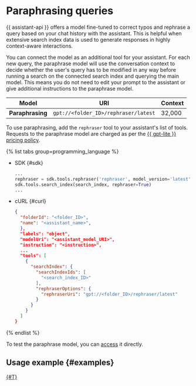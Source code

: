 # Paraphrasing queries

{{ assistant-api }} offers a model fine-tuned to correct typos and rephrase a query based on your chat history with the assistant. This is helpful when extensive search index data is used to generate responses in highly context-aware interactions.

You can connect the model as an additional tool for your assistant. For each new query, the paraphrase model will use the conversation context to decide whether the user's query has to be modified in any way before running a search on the connected search index and querying the main model. This means you do not need to edit your prompt to the assistant or give additional instructions to the paraphrase model.

| **Model** | **URI** | **Context** |
|---|---|---|
| **Paraphrasing** | `gpt://<folder_ID>/rephraser/latest` | 32,000 |

To use paraphrasing, add the `rephraser` tool to your assistant's list of tools. Requests to the paraphrase model are charged as per the [{{ gpt-lite }} pricing policy](../../pricing.md#rules-generating).

{% list tabs group=programming_language %}

- SDK {#sdk}

  ```python
  ...
  rephraser = sdk.tools.rephraser('rephraser', model_version='latest')
  sdk.tools.search_index(search_index, rephraser=True)
  ...
  ```

- cURL {#curl}

  ```json
  {
    "folderId": "<folder_ID>",
    "name": "<assistant_name>",
    },
    "labels": "object",
    "modelUri": "<assistant_model_URI>",
    "instruction": "<instruction>",
    ...
    "tools": [
      {
        "searchIndex": {
          "searchIndexIds": [
            "<search_index_ID>"
          ],
          "rephraserOptions": {
            "rephraserUri": "gpt://<folder_ID>/rephraser/latest"
          }
        }
      }
    ]
  }
  ```

{% endlist %}

To test the paraphrase model, you can [access](../../operations/yandexgpt/create-prompt.md) it directly.

## Usage example {#examples}

[{#T}](../../operations/assistant/rephraser.md)